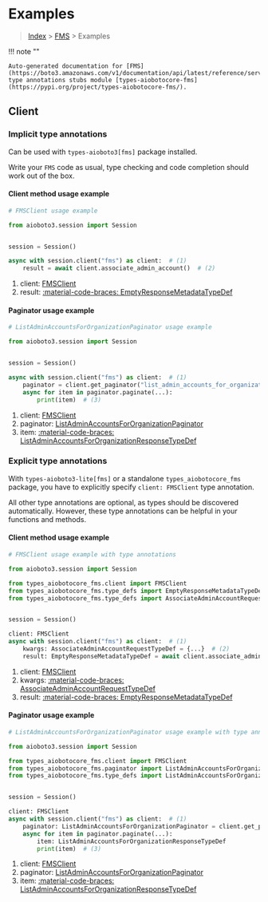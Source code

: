 # Examples

> [Index](../README.md) > [FMS](./README.md) > Examples

!!! note ""

    Auto-generated documentation for [FMS](https://boto3.amazonaws.com/v1/documentation/api/latest/reference/services/fms.html#fms)
    type annotations stubs module [types-aiobotocore-fms](https://pypi.org/project/types-aiobotocore-fms/).

## Client

### Implicit type annotations

Can be used with `types-aioboto3[fms]` package installed.

Write your `FMS` code as usual,
type checking and code completion should work out of the box.



#### Client method usage example

```python
# FMSClient usage example

from aioboto3.session import Session


session = Session()

async with session.client("fms") as client:  # (1)
    result = await client.associate_admin_account()  # (2)
```

1. client: [FMSClient](./client.md)
2. result: [:material-code-braces: EmptyResponseMetadataTypeDef](./type_defs.md#emptyresponsemetadatatypedef)



#### Paginator usage example

```python
# ListAdminAccountsForOrganizationPaginator usage example

from aioboto3.session import Session


session = Session()

async with session.client("fms") as client:  # (1)
    paginator = client.get_paginator("list_admin_accounts_for_organization")  # (2)
    async for item in paginator.paginate(...):
        print(item)  # (3)
```

1. client: [FMSClient](./client.md)
2. paginator: [ListAdminAccountsForOrganizationPaginator](./paginators.md#listadminaccountsfororganizationpaginator)
3. item: [:material-code-braces: ListAdminAccountsForOrganizationResponseTypeDef](./type_defs.md#listadminaccountsfororganizationresponsetypedef)




### Explicit type annotations

With `types-aioboto3-lite[fms]`
or a standalone `types_aiobotocore_fms` package, you have to explicitly specify
`client: FMSClient` type annotation.

All other type annotations are optional, as types should be discovered automatically.
However, these type annotations can be helpful in your functions and methods.


#### Client method usage example

```python
# FMSClient usage example with type annotations

from aioboto3.session import Session

from types_aiobotocore_fms.client import FMSClient
from types_aiobotocore_fms.type_defs import EmptyResponseMetadataTypeDef
from types_aiobotocore_fms.type_defs import AssociateAdminAccountRequestTypeDef


session = Session()

client: FMSClient
async with session.client("fms") as client:  # (1)
    kwargs: AssociateAdminAccountRequestTypeDef = {...}  # (2)
    result: EmptyResponseMetadataTypeDef = await client.associate_admin_account(**kwargs)  # (3)
```

1. client: [FMSClient](./client.md)
2. kwargs: [:material-code-braces: AssociateAdminAccountRequestTypeDef](./type_defs.md#associateadminaccountrequesttypedef)
3. result: [:material-code-braces: EmptyResponseMetadataTypeDef](./type_defs.md#emptyresponsemetadatatypedef)



#### Paginator usage example

```python
# ListAdminAccountsForOrganizationPaginator usage example with type annotations

from aioboto3.session import Session

from types_aiobotocore_fms.client import FMSClient
from types_aiobotocore_fms.paginator import ListAdminAccountsForOrganizationPaginator
from types_aiobotocore_fms.type_defs import ListAdminAccountsForOrganizationResponseTypeDef


session = Session()

client: FMSClient
async with session.client("fms") as client:  # (1)
    paginator: ListAdminAccountsForOrganizationPaginator = client.get_paginator("list_admin_accounts_for_organization")  # (2)
    async for item in paginator.paginate(...):
        item: ListAdminAccountsForOrganizationResponseTypeDef
        print(item)  # (3)
```

1. client: [FMSClient](./client.md)
2. paginator: [ListAdminAccountsForOrganizationPaginator](./paginators.md#listadminaccountsfororganizationpaginator)
3. item: [:material-code-braces: ListAdminAccountsForOrganizationResponseTypeDef](./type_defs.md#listadminaccountsfororganizationresponsetypedef)




